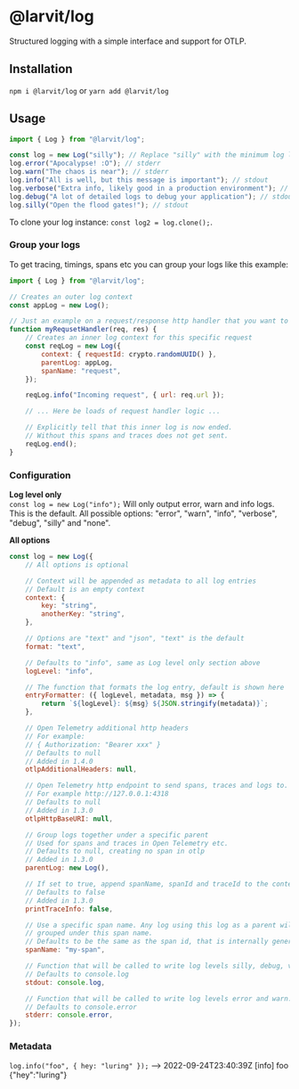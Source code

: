 # @larvit/log

Structured logging with a simple interface and support for OTLP.

## Installation

`npm i @larvit/log` or `yarn add @larvit/log`

## Usage

```javascript
import { Log } from "@larvit/log";

const log = new Log("silly"); // Replace "silly" with the minimum log level you want. Defaults to "info"
log.error("Apocalypse! :O"); // stderr
log.warn("The chaos is near"); // stderr
log.info("All is well, but this message is important"); // stdout
log.verbose("Extra info, likely good in a production environment"); // stdout
log.debug("A lot of detailed logs to debug your application"); // stdout
log.silly("Open the flood gates!"); // stdout
```

To clone your log instance: `const log2 = log.clone();`.

### Group your logs

To get tracing, timings, spans etc you can group your logs like this example:

```javascript
import { Log } from "@larvit/log";

// Creates an outer log context
const appLog = new Log();

// Just an example on a request/response http handler that you want to log
function myRequsetHandler(req, res) {
	// Creates an inner log context for this specific request
	const reqLog = new Log({
		context: { requestId: crypto.randomUUID() },
		parentLog: appLog,
		spanName: "request",
	});

	reqLog.info("Incoming request", { url: req.url });

	// ... Here be loads of request handler logic ...

	// Explicitly tell that this inner log is now ended.
	// Without this spans and traces does not get sent.
	reqLog.end();
}

```

### Configuration

**Log level only**  
`const log = new Log("info");` Will only output error, warn and info logs. This is the default. All possible options: "error", "warn", "info", "verbose", "debug", "silly" and "none".

**All options**  
```javascript
const log = new Log({
	// All options is optional

	// Context will be appended as metadata to all log entries
	// Default is an empty context
	context: {
		key: "string",
		anotherKey: "string",
	},

	// Options are "text" and "json", "text" is the default
	format: "text",

	// Defaults to "info", same as Log level only section above
	logLevel: "info",

	// The function that formats the log entry, default is shown here
	entryFormatter: ({ logLevel, metadata, msg }) => {
		return `${logLevel}: ${msg} ${JSON.stringify(metadata)}`;
	},

	// Open Telemetry additional http headers
	// For example:
	// { Authorization: "Bearer xxx" }
	// Defaults to null
	// Added in 1.4.0
	otlpAdditionalHeaders: null,

	// Open Telemetry http endpoint to send spans, traces and logs to.
	// For example http://127.0.0.1:4318
	// Defaults to null
	// Added in 1.3.0
	otlpHttpBaseURI: null,

	// Group logs together under a specific parent
	// Used for spans and traces in Open Telemetry etc.
	// Defaults to null, creating no span in otlp
	// Added in 1.3.0
	parentLog: new Log(),

	// If set to true, append spanName, spanId and traceId to the context output
	// Defaults to false
	// Added in 1.3.0
	printTraceInfo: false,

	// Use a specific span name. Any log using this log as a parent will be
	// grouped under this span name. 
	// Defaults to be the same as the span id, that is internally generated for each span
	spanName: "my-span",

	// Function that will be called to write log levels silly, debug, verbose and info.
	// Defaults to console.log
	stdout: console.log,

	// Function that will be called to write log levels error and warn.
	// Defaults to console.error
	stderr: console.error,
});
```

### Metadata

`log.info("foo", { hey: "luring" });` --> 2022-09-24T23:40:39Z [info] foo {"hey":"luring"}
